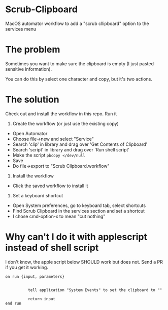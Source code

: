 # Scrub-Clipboard
MacOS automator workflow to add a "scrub cllipboard" option to the services menu

# The problem

Sometimes you want to make sure the clipboard is empty (I just pasted
sensitive information).

You can do this by select one character and copy, but it's two actions.

# The solution

Check out and install the workflow in this repo.   Run it

1. Create the workflow (or just use the existing copy)
 * Open Automator
 * Choose file->new and select "Service"
 * Search 'clip' in library and drag over 'Get Contents of Clipboard'
 * Search 'script' in library and drag over 'Run shell script'
 * Make the script `pbcopy </dev/null`
 * Save
 * Do file->export to "Scrub Clipboard.workflow"
1. Install the workflow
 * Click the saved workflow to install it
1. Set a keyboard shortcut
 * Open System preferences, go to keyboard tab, select shortcuts
 * Find Scrub Clipboard in the services section and set a shortcut
 * I chose cmd-option-x to mean "cut nothing"

# Why can't I do it with applescript instead of shell script

I don't know, the apple script below SHOULD work but does not.  Send a PR if you get it working.

```
on run {input, parameters}
 
 
          tell application "System Events" to set the clipboard to ""
 
          return input
end run
```
